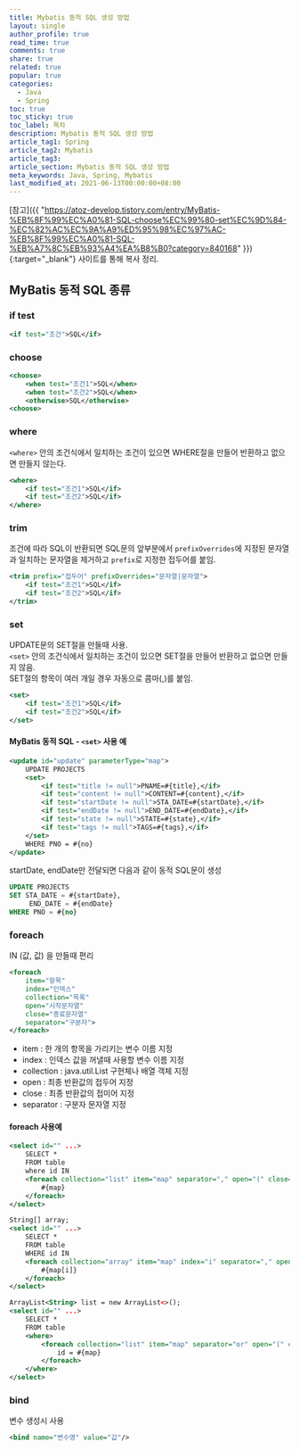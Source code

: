 ```yaml
---
title: Mybatis 동적 SQL 생성 방법
layout: single
author_profile: true
read_time: true
comments: true
share: true
related: true
popular: true
categories:
  - Java
  - Spring
toc: true
toc_sticky: true
toc_label: 목차
description: Mybatis 동적 SQL 생성 방법
article_tag1: Spring
article_tag2: Mybatis
article_tag3:
article_section: Mybatis 동적 SQL 생성 방법
meta_keywords: Java, Spring, Mybatis
last_modified_at: 2021-06-13T00:00:00+08:00
---
```


[참고]({{ "https://atoz-develop.tistory.com/entry/MyBatis-%EB%8F%99%EC%A0%81-SQL-choose%EC%99%80-set%EC%9D%84-%EC%82%AC%EC%9A%A9%ED%95%98%EC%97%AC-%EB%8F%99%EC%A0%81-SQL-%EB%A7%8C%EB%93%A4%EA%B8%B0?category=840168" }}){:target="\_blank"} 사이트를 통해 복사 정리.

## MyBatis 동적 SQL 종류

### if test

```xml
<if test="조건">SQL</if>
```

### choose

```xml
<choose>
    <when test="조건1">SQL</when>
    <when test="조건2">SQL</when>
    <otherwise>SQL</otherwise>
<choose>
```

### where

`<where>` 안의 조건식에서 일치하는 조건이 있으면 WHERE절을 만들어 반환하고 없으면 만들지 않는다.

```xml
<where>
    <if test="조건1">SQL</if>
    <if test="조건2">SQL</if>
</where>
```

### trim

조건에 따라 SQL이 반환되면 SQL문의 앞부분에서 `prefixOverrides`에 지정된 문자열과 일치하는 문자열을 제거하고 `prefix`로 지정한 접두어를 붙임.

```xml
<trim prefix="접두어" prefixOverrides="문자열|문자열">
    <if test="조건1">SQL</if>
    <if test="조건2">SQL</if>
</trim>
```

### set

UPDATE문의 SET절을 만들때 사용.  
`<set>` 안의 조건식에서 일치하는 조건이 있으면 SET절을 만들어 반환하고 없으면 만들지 않음.  
SET절의 항목이 여러 개일 경우 자동으로 콤마(,)를 붙임.

```xml
<set>
    <if test="조건1">SQL</if>
    <if test="조건2">SQL</if>
</set>
```

#### MyBatis 동적 SQL - `<set>` 사용 예

```xml
<update id="update" parameterType="map">
    UPDATE PROJECTS
    <set>
        <if test="title != null">PNAME=#{title},</if>
        <if test="content != null">CONTENT=#{content},</if>
        <if test="startDate != null">STA_DATE=#{startDate},</if>
        <if test="endDate != null">END_DATE=#{endDate},</if>
        <if test="state != null">STATE=#{state},</if>
        <if test="tags != null">TAGS=#{tags},</if>
    </set>
    WHERE PNO = #{no}
</update>
```

startDate, endDate만 전달되면 다음과 같이 동적 SQL문이 생성

```sql
UPDATE PROJECTS
SET STA_DATE = #{startDate},
     END_DATE = #{endDate}
WHERE PNO = #{no}
```

### foreach

IN (값, 값) 을 만들때 편리

```xml
<foreach
    item="항목"
    index="인덱스"
    collection="목록"
    open="시작문자열"
    close="종료문자열"
    separator="구분자">
</foreach>
```

- item : 한 개의 항목을 가리키는 변수 이름 지정
- index : 인덱스 값을 꺼낼때 사용할 변수 이름 지정
- collection : java.util.List 구현체나 배열 객체 지정
- open : 최종 반환값의 접두어 지정
- close : 최종 반환값의 접미어 지정
- separator : 구분자 문자열 지정

#### foreach 사용예

```xml
<select id="" ...>
	SELECT *
	FROM table
	where id IN
	<foreach collection="list" item="map" separator="," open="(" close=")">
		#{map}
	</foreach>
</select>
```

```xml
String[] array;
<select id="" ...>
	SELECT *
	FROM table
	WHERE id IN
	<foreach collection="array" item="map" index="i" separator="," open="(" close=")">
		#{map[i]}
	</foreach>
</select>
```

```xml
ArrayList<String> list = new ArrayList<>();
<select id="" ...>
	SELECT *
	FROM table
	<where>
		<foreach collection="list" item="map" separator="or" open="(" close=")">
			id = #{map}
		</foreach>
	</where>
</select>
```

### bind

변수 생성시 사용

```xml
<bind name="변수명" value="값"/>
```
